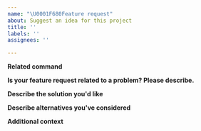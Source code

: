 ```yaml
---
name: "\U0001F680Feature request"
about: Suggest an idea for this project
title: ''
labels: ''
assignees: ''

---
```


**Related command**
<!--- Please provide the related command with `az $command`, azure-cli bot will analyse command and route to related team --->

**Is your feature request related to a problem? Please describe.**
<!--- A clear and concise description of what the problem is. Ex. I'm always frustrated when [...] --->

**Describe the solution you'd like**
<!--- A clear and concise description of what you want to happen. --->

**Describe alternatives you've considered**
<!--- A clear and concise description of any alternative solutions or features you've considered. --->

**Additional context**
<!--- Add any other context or screenshots about the feature request here. --->
